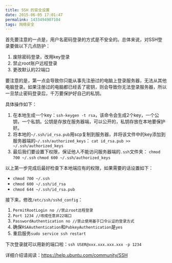 ```yaml
---
title: SSH 的安全设置
date: 2015-06-05 17:01:47
permalink: 1433494907104
tags: 网络安全
---
```


首先要注意的一点是，用户名密码登录的方式是不安全的。总体来说，对SSH登录要做以下几点防护：

1. 废除密码登录，改用key登录
2. 禁止root账户远程登录
3. 更改默认的22端口

要注意的是，第一点会导致你只能从事先注册过的电脑上登录服务器，无法从其他电脑登录。如果注册过的电脑都已经丢了密钥，则会导致你无法登录服务器，所以一旦禁止密码登录后，千万要保护好自己的私钥。

具体操作如下：

1. 在本地生成一个key：`ssh-keygen -t rsa`，该命令会生成2个key，一个公钥，一个私钥。公钥是存放在服务器端，可以公开的，私钥存放在本地要保护好。
2. 将本地的`~/.ssh/id_rsa.pub`用scp复制到服务器，并将该文件中的key添加到服务器端的`~/.ssh/authorized_keys`：
  `cat id_rsa.pub >> ~/.ssh/authorized_keys`
3. 最后我们要设置下权限，保证他人不能访问服务器端的`.ssh`文件夹： 
  `chmod 700 ~/.ssh`
  `chmod 600 ~/.ssh/authorized_keys`

以上第一步完成后最好检查下本地端应有的权限，如果需要的话设置如下：

* `chmod 700 ~/.ssh`
* `chmod 600 ~/.ssh/id_rsa`
* `chmod 644 ~/.ssh/id_rsa.pub`

接下来，修改`/etc/ssh/sshd_config`：

1. `PermitRootLogin no //禁止root远程登录`
2. `Port 1234 //改成任意非22端口`
3. `PasswordAuthentication no //禁止使用基于口令认证的登录方式`
4. 确保`RSAAuthentication`和`PubkeyAuthentication`是`yes`
5. 重启服务`sudo service ssh restart`

下次登录就可以用新的端口啦：`ssh USER@xxx.xxx.xxx.xxx -p 1234`

详细介绍请阅读：https://help.ubuntu.com/community/SSH